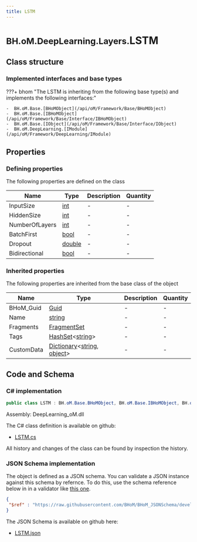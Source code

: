 ```yaml
---
title: LSTM
---
```


# <small>BH.oM.DeepLearning.Layers.</small>**LSTM**



## Class structure

### Implemented interfaces and base types

???+ bhom "The LSTM is inheriting from the following base type(s) and implements the following interfaces:"

    -  BH.oM.Base.[BHoMObject](/api/oM/Framework/Base/BHoMObject)
    -  BH.oM.Base.[IBHoMObject](/api/oM/Framework/Base/Interface/IBHoMObject)
    -  BH.oM.Base.[IObject](/api/oM/Framework/Base/Interface/IObject)
    -  BH.oM.DeepLearning.[IModule](/api/oM/Framework/DeepLearning/IModule)


## Properties



### Defining properties

The following properties are defined on the class

| Name             | Type             | Description      | Quantity         |
|------------------|------------------|------------------|------------------|
| InputSize | [int](https://learn.microsoft.com/en-us/dotnet/api/System.Int32?view=netstandard-2.0) | - | - |
| HiddenSize | [int](https://learn.microsoft.com/en-us/dotnet/api/System.Int32?view=netstandard-2.0) | - | - |
| NumberOfLayers | [int](https://learn.microsoft.com/en-us/dotnet/api/System.Int32?view=netstandard-2.0) | - | - |
| BatchFirst | [bool](https://learn.microsoft.com/en-us/dotnet/api/System.Boolean?view=netstandard-2.0) | - | - |
| Dropout | [double](https://learn.microsoft.com/en-us/dotnet/api/System.Double?view=netstandard-2.0) | - | - |
| Bidirectional | [bool](https://learn.microsoft.com/en-us/dotnet/api/System.Boolean?view=netstandard-2.0) | - | - |


### Inherited properties
The following properties are inherited from the base class of the object

| Name             | Type             | Description      | Quantity         |
|------------------|------------------|------------------|------------------|
| BHoM_Guid | [Guid](https://learn.microsoft.com/en-us/dotnet/api/System.Guid?view=netstandard-2.0) | - | - |
| Name | [string](https://learn.microsoft.com/en-us/dotnet/api/System.String?view=netstandard-2.0) | - | - |
| Fragments | [FragmentSet](/api/oM/Framework/Base/FragmentSet) | - | - |
| Tags | [HashSet](https://learn.microsoft.com/en-us/dotnet/api/System.Collections.Generic.HashSet-1?view=netstandard-2.0)&lt;[string](https://learn.microsoft.com/en-us/dotnet/api/System.String?view=netstandard-2.0)&gt; | - | - |
| CustomData | [Dictionary](https://learn.microsoft.com/en-us/dotnet/api/System.Collections.Generic.Dictionary-2?view=netstandard-2.0)&lt;[string](https://learn.microsoft.com/en-us/dotnet/api/System.String?view=netstandard-2.0), [object](https://learn.microsoft.com/en-us/dotnet/api/System.Object?view=netstandard-2.0)&gt; | - | - |


## Code and Schema

### C# implementation

``` C# title="C#"
public class LSTM : BH.oM.Base.BHoMObject, BH.oM.Base.IBHoMObject, BH.oM.Base.IObject, BH.oM.DeepLearning.IModule
```

Assembly: DeepLearning_oM.dll

The C# class definition is available on github:

- [LSTM.cs](https://github.com/BHoM/BHoM/blob/develop/DeepLearning_oM/Layers\LSTM.cs)

All history and changes of the class can be found by inspection the history.
### JSON Schema implementation

The object is defined as a JSON schema. You can validate a JSON instance against this schema by refernce. To do this, use the schema reference below in in a validator like [this one](https://www.jsonschemavalidator.net/).

``` json title="JSON Schema"
{
 "$ref" : "https://raw.githubusercontent.com/BHoM/BHoM_JSONSchema/develop/DeepLearning_oM/Layers/LSTM.json"
}
```

The JSON Schema is available on github here:

- [LSTM.json](https://github.com/BHoM/BHoM_JSONSchema/blob/develop/DeepLearning_oM/Layers/LSTM.json)
